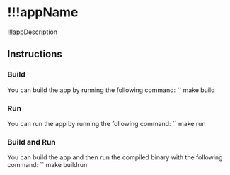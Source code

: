 # !!!appName

!!!appDescription

## Instructions

### Build

You can build the app by running the following command:
`` make build

### Run

You can run the app by running the following command:
`` make run


### Build and Run

You can build the app and then run the compiled binary with the following command:
`` make buildrun
